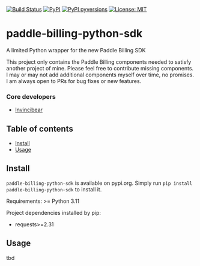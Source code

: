 [![Build Status](https://img.shields.io/github/actions/workflow/status/Invincibear/paddle-billing-python-sdk/publish_to_pypi.yml)](https://github.com/Invincibear/paddle-billing-python-sdk/actions/?query=branch%3Amain)
[![PyPI](https://img.shields.io/pypi/v/paddle-billing-python-sdk.svg)](https://pypi.python.org/pypi/paddle-billing-python-sdk)
[![PyPI pyversions](https://img.shields.io/pypi/pyversions/paddle-billing-python-sdk.svg)](https://pypi.python.org/pypi/paddle-billing-python-sdk/)
[![License: MIT](https://img.shields.io/badge/License-MIT-yellow.svg)](https://opensource.org/licenses/MIT)



# paddle-billing-python-sdk
A limited Python wrapper for the new Paddle Billing SDK

This project only contains the Paddle Billing components needed to satisfy another project of mine. Please feel free to contribute missing components. I may or may not add additional components myself over time, no promises. I am always open to PRs for bug fixes or new features.


### Core developers
- [Invincibear](https://github.com/Invincibear)



## Table of contents
- [Install](#Install)
- [Usage](#Usage)



## Install
`paddle-billing-python-sdk` is available on pypi.org. Simply run `pip install paddle-billing-python-sdk` to install it.

Requirements: >= Python 3.11

Project dependencies installed by pip:
- requests>=2.31



## Usage
tbd




